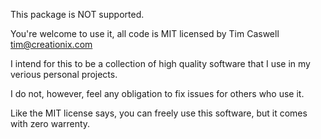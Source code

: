 This package is NOT supported.

You're welcome to use it, all code is MIT licensed by Tim Caswell <tim@creationix.com>

I intend for this to be a collection of high quality software that I use in my verious personal projects.

I do not, however, feel any obligation to fix issues for others who use it.

Like the MIT license says, you can freely use this software, but it comes with zero warrenty.
